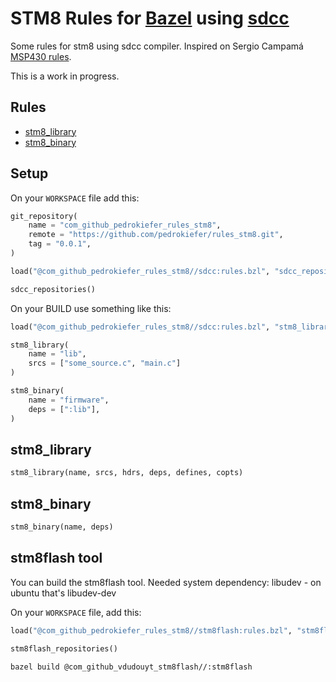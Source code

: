 # STM8 Rules for [Bazel](https://bazel.build) using [sdcc](http://sdcc.sourceforge.net/)

Some rules for stm8 using sdcc compiler. Inspired on Sergio Campamá [MSP430 rules](https://github.com/sergiocampama/bazel-msp430).

This is a work in progress.

## Rules

* [stm8_library](#stm8_library)
* [stm8_binary](#stm8_binary)

## Setup

On your `WORKSPACE` file add this:

```python
git_repository(
    name = "com_github_pedrokiefer_rules_stm8",
    remote = "https://github.com/pedrokiefer/rules_stm8.git",
    tag = "0.0.1",
)

load("@com_github_pedrokiefer_rules_stm8//sdcc:rules.bzl", "sdcc_repositories")

sdcc_repositories()
```

On your BUILD use something like this:

```python
load("@com_github_pedrokiefer_rules_stm8//sdcc:rules.bzl", "stm8_library", "stm8_binary")

stm8_library(
    name = "lib",
    srcs = ["some_source.c", "main.c"]
)

stm8_binary(
    name = "firmware",
    deps = [":lib"],
)
```

## stm8_library

```python
stm8_library(name, srcs, hdrs, deps, defines, copts)
```

## stm8_binary

```python
stm8_binary(name, deps)
```

## stm8flash tool

You can build the stm8flash tool. Needed system dependency: libudev - on ubuntu that's libudev-dev

On your `WORKSPACE` file, add this:

```python
load("@com_github_pedrokiefer_rules_stm8//stm8flash:rules.bzl", "stm8flash_repositories")

stm8flash_repositories()
```

```shell
bazel build @com_github_vdudouyt_stm8flash//:stm8flash
```

